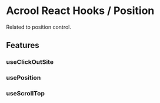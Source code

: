 # Acrool React Hooks / Position

<p>
    Related to position control.
</p>


## Features

### useClickOutSite

### usePosition

### useScrollTop





